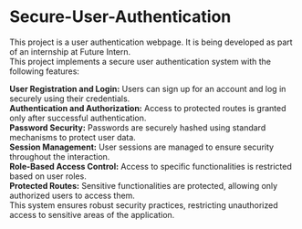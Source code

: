 # Secure-User-Authentication
This project is a user authentication webpage. It is being developed as part of an internship at Future Intern.
<br>
This project implements a secure user authentication system with the following features:

**User Registration and Login:** Users can sign up for an account and log in securely using their credentials. <br>
**Authentication and Authorization:** Access to protected routes is granted only after successful authentication.<br>
**Password Security:** Passwords are securely hashed using standard mechanisms to protect user data. <br>
**Session Management:** User sessions are managed to ensure security throughout the interaction. <br>
**Role-Based Access Control:** Access to specific functionalities is restricted based on user roles. <br>
**Protected Routes:** Sensitive functionalities are protected, allowing only authorized users to access them. <br>
This system ensures robust security practices, restricting unauthorized access to sensitive areas of the application.
